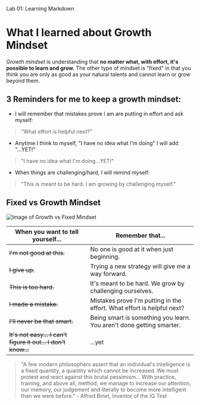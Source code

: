 Lab 01: Learning Markdown

# What I learned about Growth Mindset

*Growth mindset* is understanding that **no matter what, with effort, it's possible to learn and grow.** The other type of mindset is "fixed" in that you think you are only as good as your natural talents and cannot learn or grow beyond them.

## 3 Reminders for me to keep a growth mindset:

* I will remember that mistakes prove I am are putting in effort and ask myself:
> "What effort is helpful next?"

* Anytime I think to myself, "I have no idea what I'm doing" I will add "...YET!"
> "I have no idea what I'm doing...YET!"

* When things are challenging/hard, I will remind myself:
> "This is meant to be hard. I am growing by challenging myself."

## Fixed vs Growth Mindset

![Image of Growth vs Fixed Mindset](http://cdn2.business2community.com/wp-content/uploads/2016/05/fixedvsgrowth-670x821.jpg.jpg)

When you want to tell yourself... | Remember that...
------------ | -------------
~~I'm not good at this.~~ | No one is good at it when just beginning.
~~I give up.~~ | Trying a new strategy will give me a way forward.
~~This is too hard.~~ | It's meant to be hard. We grow by challenging ourselves.
~~I made a mistake.~~ | Mistakes prove I'm putting in the effort. What effort is helpful next?
~~I'll never be that smart.~~ | Being smart is something you learn. You aren't done getting smarter.
~~It's not easy... I can't figure it out... I don't know...~~ | ...yet

>"A few modern philosophers assert that an individual's intelligence is a fixed quantity, a quantity which cannot be increased. We must protest and react against this brutal pessimism... With practice, training, and above all, method, we manage to increase our attention, our memory, our judgement and literally to become more intelligent than we were before." - Alfred Binet, Inventor of the IQ Test
